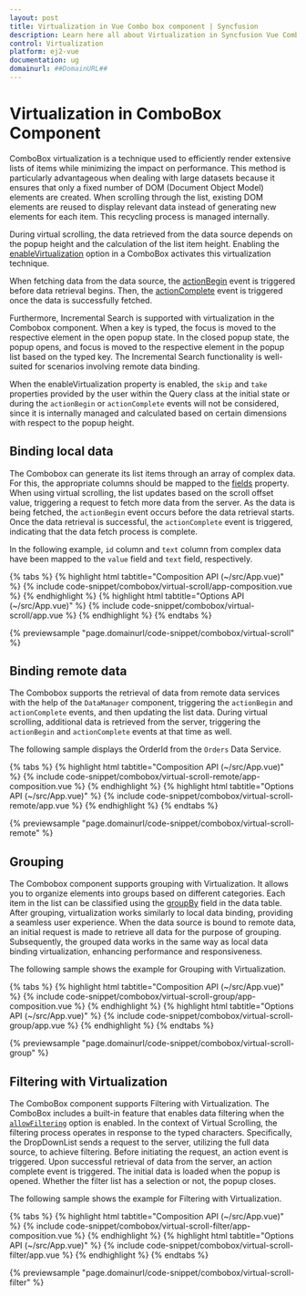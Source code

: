 ```yaml
---
layout: post
title: Virtualization in Vue Combo box component | Syncfusion
description: Learn here all about Virtualization in Syncfusion Vue Combo box component of Syncfusion Essential JS 2 and more.
control: Virtualization 
platform: ej2-vue
documentation: ug
domainurl: ##DomainURL##
---
```


# Virtualization in ComboBox Component 

ComboBox virtualization is a technique used to efficiently render extensive lists of items while minimizing the impact on performance. This method is particularly advantageous when dealing with large datasets because it ensures that only a fixed number of DOM (Document Object Model) elements are created. When scrolling through the list, existing DOM elements are reused to display relevant data instead of generating new elements for each item. This recycling process is managed internally.
 
During virtual scrolling, the data retrieved from the data source depends on the popup height and the calculation of the list item height. Enabling the [enableVirtualization](../api/combo-box/#enableVirtualization) option in a ComboBox activates this virtualization technique.
 
When fetching data from the data source, the [actionBegin](../api/combo-box/#actionbegin) event is triggered before data retrieval begins. Then, the [actionComplete](../api/combo-box/#actioncomplete) event is triggered once the data is successfully fetched.

Furthermore, Incremental Search is supported with virtualization in the Combobox component. When a key is typed, the focus is moved to the respective element in the open popup state. In the closed popup state, the popup opens, and focus is moved to the respective element in the popup list based on the typed key. The Incremental Search functionality is well-suited for scenarios involving remote data binding.

When the enableVirtualization property is enabled, the `skip` and `take` properties provided by the user within the Query class at the initial state or during the `actionBegin` or `actionComplete` events will not be considered, since it is internally managed and calculated based on certain dimensions with respect to the popup height.

## Binding local data

The Combobox can generate its list items through an array of complex data. For this, the appropriate columns should be mapped to the [fields](../api/combo-box/#fields) property. When using virtual scrolling, the list updates based on the scroll offset value, triggering a request to fetch more data from the server. As the data is being fetched, the `actionBegin` event occurs before the data retrieval starts. Once the data retrieval is successful, the `actionComplete` event is triggered, indicating that the data fetch process is complete.

In the following example, `id` column and `text` column from complex data have been mapped to the `value` field and `text` field, respectively.

{% tabs %}
{% highlight html tabtitle="Composition API (~/src/App.vue)" %}
{% include code-snippet/combobox/virtual-scroll/app-composition.vue %}
{% endhighlight %}
{% highlight html tabtitle="Options API (~/src/App.vue)" %}
{% include code-snippet/combobox/virtual-scroll/app.vue %}
{% endhighlight %}
{% endtabs %}
        
{% previewsample "page.domainurl/code-snippet/combobox/virtual-scroll" %}

## Binding remote data

The Combobox supports the retrieval of data from remote data services with the help of the `DataManager` component, triggering the `actionBegin` and `actionComplete` events, and then updating the list data. During virtual scrolling, additional data is retrieved from the server, triggering the `actionBegin` and `actionComplete` events at that time as well.

The following sample displays the OrderId from the `Orders` Data Service.

{% tabs %}
{% highlight html tabtitle="Composition API (~/src/App.vue)" %}
{% include code-snippet/combobox/virtual-scroll-remote/app-composition.vue %}
{% endhighlight %}
{% highlight html tabtitle="Options API (~/src/App.vue)" %}
{% include code-snippet/combobox/virtual-scroll-remote/app.vue %}
{% endhighlight %}
{% endtabs %}
        
{% previewsample "page.domainurl/code-snippet/combobox/virtual-scroll-remote" %}

## Grouping

The Combobox component supports grouping with Virtualization. It allows you to organize elements into groups based on different categories. Each item in the list can be classified using the [groupBy](../api/combo-box/#fields) field in the data table. After grouping, virtualization works similarly to local data binding, providing a seamless user experience. When the data source is bound to remote data, an initial request is made to retrieve all data for the purpose of grouping. Subsequently, the grouped data works in the same way as local data binding virtualization, enhancing performance and responsiveness.

The following sample shows the example for Grouping with Virtualization.

{% tabs %}
{% highlight html tabtitle="Composition API (~/src/App.vue)" %}
{% include code-snippet/combobox/virtual-scroll-group/app-composition.vue %}
{% endhighlight %}
{% highlight html tabtitle="Options API (~/src/App.vue)" %}
{% include code-snippet/combobox/virtual-scroll-group/app.vue %}
{% endhighlight %}
{% endtabs %}
        
{% previewsample "page.domainurl/code-snippet/combobox/virtual-scroll-group" %}

## Filtering with Virtualization

The ComboBox component supports Filtering with Virtualization. The ComboBox includes a built-in feature that enables data filtering when the [`allowFiltering`](../api/combo-box/#allowfiltering) option is enabled. In the context of Virtual Scrolling, the filtering process operates in response to the typed characters. Specifically, the DropDownList sends a request to the server, utilizing the full data source, to achieve filtering. Before initiating the request, an action event is triggered. Upon successful retrieval of data from the server, an action complete event is triggered. The initial data is loaded when the popup is opened. Whether the filter list has a selection or not, the popup closes.

The following sample shows the example for Filtering with Virtualization.

{% tabs %}
{% highlight html tabtitle="Composition API (~/src/App.vue)" %}
{% include code-snippet/combobox/virtual-scroll-filter/app-composition.vue %}
{% endhighlight %}
{% highlight html tabtitle="Options API (~/src/App.vue)" %}
{% include code-snippet/combobox/virtual-scroll-filter/app.vue %}
{% endhighlight %}
{% endtabs %}
        
{% previewsample "page.domainurl/code-snippet/combobox/virtual-scroll-filter" %}